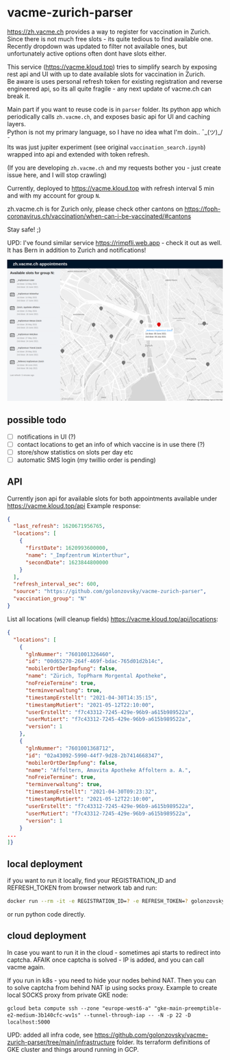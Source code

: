 # vacme-zurich-parser

https://zh.vacme.ch provides a way to register for vaccination in Zurich. Since there is not much free slots - its quite tedious to find available one. Recently dropdown was updated to filter not available ones, but unfortunately active options often dont have slots either.    

This service (https://vacme.kloud.top) tries to simplify search by exposing rest api and UI with up to date available slots for vaccination in Zurich.  
Be aware is uses personal refresh token for existing registration and reverse engineered api, so its all quite fragile - any next update of vacme.ch can break it.  

Main part if you want to reuse code is in `parser` folder. Its python app which periodically calls `zh.vacme.ch`, and exposes basic api for UI and caching layers.  
Python is not my primary language, so I have no idea what I'm doin.. ¯\_(ツ)_/¯  
Its was just jupiter experiment (see original `vaccination_search.ipynb`) wrapped into api and extended with token refresh.  

(If you are developing `zh.vacme.ch` and my requests bother you - just create issue here, and I will stop crawling)

Currently, deployed to https://vacme.kloud.top with refresh interval 5 min and with my account for group `N`.

zh.vacme.ch is for Zurich only, please check other cantons on https://foph-coronavirus.ch/vaccination/when-can-i-be-vaccinated/#cantons 

Stay safe! ;)

UPD: I've found similar service https://rimpfli.web.app - check it out as well. It has Bern in addition to Zurich and notifications! 

![ui screenshot](ui_example.png)

## possible todo
- [ ] notifications in UI (?)
- [ ] contact locations to get an info of which vaccine is in use there (?)
- [ ] store/show statistics on slots per day etc
- [ ] automatic SMS login (my twillio order is pending)

## API

Currently json api for available slots for both appointments available under https://vacme.kloud.top/api
Example response: 
```json
{
  "last_refresh": 1620671956765,
  "locations": [
    {
      "firstDate": 1620993600000,
      "name": "_Impfzentrum Winterthur",
      "secondDate": 1623844800000
    }
  ],
  "refresh_interval_sec": 600,
  "source": "https://github.com/golonzovsky/vacme-zurich-parser",
  "vaccination_group": "N"
}
```

List all locations (will cleanup fields) https://vacme.kloud.top/api/locations: 
```json
{
  "locations": [
    {
      "glnNummer": "7601001326460",
      "id": "00d65270-264f-469f-bdac-765d01d2b14c",
      "mobilerOrtDerImpfung": false,
      "name": "Zürich, TopPharm Morgental Apotheke",
      "noFreieTermine": true,
      "terminverwaltung": true,
      "timestampErstellt": "2021-04-30T14:35:15",
      "timestampMutiert": "2021-05-12T22:10:00",
      "userErstellt": "f7c43312-7245-429e-96b9-a615b989522a",
      "userMutiert": "f7c43312-7245-429e-96b9-a615b989522a",
      "version": 1
    },
    {
      "glnNummer": "7601001368712",
      "id": "02a43092-5990-44f7-9d28-2b7414668347",
      "mobilerOrtDerImpfung": false,
      "name": "Affoltern, Amavita Apotheke Affoltern a. A.",
      "noFreieTermine": true,
      "terminverwaltung": true,
      "timestampErstellt": "2021-04-30T09:23:32",
      "timestampMutiert": "2021-05-12T22:10:00",
      "userErstellt": "f7c43312-7245-429e-96b9-a615b989522a",
      "userMutiert": "f7c43312-7245-429e-96b9-a615b989522a",
      "version": 1
    }
...
]}
```

## local deployment
if you want to run it locally, find your REGISTRATION_ID and REFRESH_TOKEN from browser network tab and run:
```bash
docker run --rm -it -e REGISTRATION_ID=? -e REFRESH_TOKEN=? golonzovsky/vacme-parser
```

or run python code directly.

## cloud deployment
In case you want to run it in the cloud - sometimes api starts to redirect into captcha. AFAIK once captcha is solved - IP is added, and you can call vacme again.  

If you run in k8s - you need to hide your nodes behind NAT. Then you can to solve captcha from behind NAT ip using socks proxy. Example to create local SOCKS proxy from private GKE node:
```
gcloud beta compute ssh --zone "europe-west6-a" "gke-main-preemptible-e2-medium-3b140cfc-wv1s" --tunnel-through-iap -- -N -p 22 -D localhost:5000
```
UPD: added all infra code, see https://github.com/golonzovsky/vacme-zurich-parser/tree/main/infrastructure folder. Its terraform definitions of GKE cluster and things around running in GCP. 

